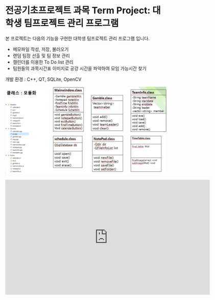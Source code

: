 # 전공기초프로젝트 과목 Term Project: 대학생 팀프로젝트 관리 프로그램

본 프로젝트는 다음의 기능을 구현한 대학생 팀프로젝트 관리 프로그램 입니다.

- 메모파일 작성, 저장, 불러오기
- 랜덤 팀장 선출 및 팀 정보 관리
- 캘린더를 이용한 To Do list 관리
- 팀원들의 과목시간표 이미지로 공강 시간을 파악하여 모임 가능시간 찾기

개발 환경 : C++, QT, SQLite, OpenCV

![class diagram](/class.png)

<iframe width="640" height="360" src="https://www.youtube.com/embed/Kc4Bh4VMEjk" frameborder="0" allow="accelerometer; autoplay; encrypted-media; gyroscope; picture-in-picture" allowfullscreen></iframe>

